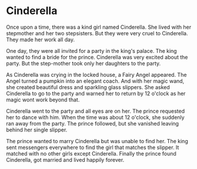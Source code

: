 # Cinderella

Once upon a time, there was a kind girl named Cinderella. She lived with her stepmother and her two stepsisters. 
But they were very cruel to Cinderella. They made her work all day.

One day, they were all invited for a party in the king's palace. The king wanted to find a bride for the prince.
Cinderella was very excited about the party. But the step-mother took only her daughters to the party.

As Cinderella was crying in the locked house, a Fairy Angel appeared. The Angel turned a pumpkin into an elegant coach. 
And with her magic wand, she created beautiful dress and sparkling glass slippers. She asked Cinderella to go to the party
and warned her to return by 12 o'clock as her magic wont work beyond that.

Cinderella went to the party and all eyes are on her. The prince requested her to dance with him. When the time was about 12 o'clock, she suddenly ran away from the party.
The prince followed, but she vanished leaving behind her single slipper.

The prince wanted to marry Cinderella but was unable to find her. The king sent messengers everywhere to find the girl that matches the slipper. 
It matched with no other girls except Cinderella. Finally the prince found Cinderella, got married and lived happily forever.


